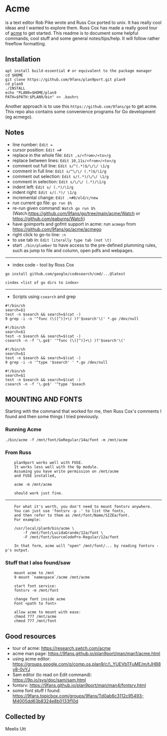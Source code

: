 Acme
====

is a text editor Rob Pike wrote and Russ Cox ported to unix. It has
really cool ideas and I wanted to explore them. Russ Cox has made a
really good tour of [acme](https://research.swtch.com/acme) to get
started. This readme is to document some helpful commands, cool stuff
and some general notes/tips/help. It will follow rather freeflow
formatting.

Installation
---------

```{.sh}
apt install build-essential # or equivalent to the package manager
cd $HOME
git clone https://github.com/9fans/plan9port.git plan9
cd plan9
./INSTALL
echo "PLAN9=$HOME/plan9
PATH=$PATH:$PLAN9/bin" >> .bashrc
```

Another approach is to use this `https://github.com/9fans/go` to get acme.
This repo also contains some convenience programs for Go development (eg acmego).

Notes
-----

* line number: `Edit =`
* cursor position: `Edit =#`
* replace in the whole file: `Edit ,s/<from>/<to>/g`
* replace between lines: `Edit 10,11s/<from>/<to>/g`
* comment out full line: `Edit s/^(.*)$/\/\/ \1/g`
* comment in full line: `Edit s/^\/\/ (.*)$/\1/g`
* comment out selection: `Edit s/(.*)/\/\/ \1/g`
* comment in selection: `Edit s/\/\/ (.*)/\1/g`
* indent left: `Edit s/ (.*)/\1/g`
* indent right: `Edit s/(.*)/ \1/g`
* incremental change: `Edit .+#0/old/c/new`
* run current go file: `go run $%`
* re-run given command: `Watch go run $%` (Watch:https://github.com/9fans/go/tree/main/acme/Watch or https://github.com/eaburns/Watch)
* have goimports and gofmt support in acme:	run `acmego` from https://github.com/9fans/go/acme/acmego
* right click to go-to line: `:n`
* to use tab in: `Edit literally type tab (not \t)`
* start `./bin/plumber` to have access to the pre-defined plumming rules, such as jump to file and column, open pdfs and webpages.

------------------------------------------------------------------------

-   index code - tool by Ross Cox

``` {.sh}
go install github.com/google/codesearch/cmd/...@latest
```

``` {.sh}
cindex <list of go dirs to index>
```

------------------------------------------------------------------------

-   Scripts using `csearch` and grep

``` {.sh}
#!/bin/sh
search=$1
test -n $search && search=$(cat -)
9 grep -i -n '^func (\([^)]+\) )?'$search'\(' *.go /dev/null
```

``` {.sh}
#!/bin/sh
search=$1
test -n $search && search=$(cat -)
csearch -n -f '\.go$' '^func (\([^)]+\) )?'$search'\('
```

``` {.sh}
#!/bin/sh
search=$1
test -n $search && search=$(cat -)
9 grep -i -n '^type '$search' ' *.go /dev/null
```

``` {.sh}
#!/bin/sh
search=$1
test -n $search && search=$(cat -)
csearch -n -f '\.go$' '^type '$seach
```

MOUNTING AND FONTS
------------------

Starting with the command that worked for me, then Russ Cox's comments I
found and then some things I tried previously.

### Running Acme

``` {.sh}
./bin/acme -f /mnt/font/GoRegular/14a/font -m /mnt/acme
```

### From Russ

```{.txt}
    plan9port works well with FUSE.
    It works less well with the 9p module.
    Assuming you have write permission on /mnt/acme
    and FUSE installed,

    acme -m /mnt/acme

    should work just fine.
```

------------------------------------------------------------------------

```{.txt}
    For what it's worth, you don't need to mount fontsrv anywhere.
    You can just use 'fontsrv -p .' to list the fonts,
    and then refer to them as /mnt/font/Name/SIZEa/font.
    For example:

    /usr/local/plan9/bin/acme \
        -f /mnt/font/LucidaGrande/12a/font \
        -F /mnt/font/SourceCodePro-Regular/12a/font

    In that form, acme will "open" /mnt/font/... by reading fontsrv -p's output.
```

### Stuff that I also found/saw

```{.txt}
    mount acme to /mnt
    9 mount `namespace`/acme /mnt/acme

    start font service:
    fontsrv -m /mnt/font

    change font inside acme
    Font <path to font>

    allow acme to mount with ease:
    chmod 777 /mnt/acme
    chmod 777 /mnt/font
```

Good resources
--------------

-   tour of acme: https://research.swtch.com/acme
-   acme man page: https://9fans.github.io/plan9port/man/man1/acme.html
-   using acme editor:
    https://groups.google.com/g/comp.os.plan9/c/\_YUEVbTFuME/m/tJHB8y8-0vYJ
-   Sam editor (to read on Edit command):
    https://9p.io/sys/doc/sam/sam.html
-   fontsrv: https://9fans.github.io/plan9port/man/man4/fontsrv.html
-   some font stuff I found:
    https://9fans.topicbox.com/groups/9fans/Td0ab6c3112c95493-M4005dd63b8324e8b0133f10d

Collected by
------------

Meelis Utt
